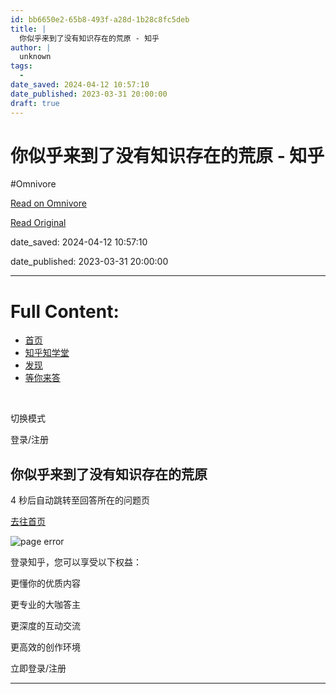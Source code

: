 ```yaml
---
id: bb6650e2-65b8-493f-a28d-1b28c8fc5deb
title: |
  你似乎来到了没有知识存在的荒原 - 知乎
author: |
  unknown
tags:
  - 
date_saved: 2024-04-12 10:57:10
date_published: 2023-03-31 20:00:00
draft: true
---
```


# 你似乎来到了没有知识存在的荒原 - 知乎
#Omnivore

[Read on Omnivore](https://omnivore.app/me/https-www-zhihu-com-question-548199460-answer-2922847269-18921b92b5d)

[Read Original](https://www.zhihu.com/question/548199460/answer/2922847269)

date_saved: 2024-04-12 10:57:10

date_published: 2023-03-31 20:00:00

--- 

# Full Content: 

* [首页](https://www.zhihu.com/)
* [知乎知学堂](https://www.zhihu.com/education/learning)
* [发现](https://www.zhihu.com/explore)
* [等你来答](https://www.zhihu.com/question/waiting)

​

切换模式

登录/注册

## 你似乎来到了没有知识存在的荒原

4 秒后自动跳转至回答所在的问题页

[去往首页](https://www.zhihu.com/)

![page error](https://proxy-prod.omnivore-image-cache.app/0x0,sAHncv0nsLjQWDmdvl3RmTqdrwHnfVWKP0Cbk7UzNv0k/https://static.zhihu.com/heifetz/assets/liukanshan_desert.ecf3c388.svg)

登录知乎，您可以享受以下权益：

更懂你的优质内容

更专业的大咖答主

更深度的互动交流

更高效的创作环境

立即登录/注册

---


